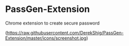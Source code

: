 # PassGen-Extension
 Chrome extension to create secure password

(https://raw.githubusercontent.com/DerekShig/PassGen-Extension/master/icons/screenshot.jpg)
